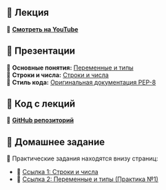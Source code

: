 ## 🎥 Лекция  
📌 **[Смотреть на YouTube](https://youtu.be/U1Rp9t14kZU)**  

## 📑 Презентации  
📌 **Основные понятия:** [Переменные и типы](https://sites.google.com/view/dive-into-it/python/%D0%B1%D0%B0%D0%B7%D0%BE%D0%B2%D1%96-%D0%BF%D0%BE%D0%BD%D1%8F%D1%82%D1%82%D1%8F)  
📌 **Строки и числа:** [Строки и числа](https://sites.google.com/view/dive-into-it/python/%D1%80%D1%8F%D0%B4%D0%BA%D0%B8-%D1%87%D0%B8%D1%81%D0%BB%D0%B0)  
📌 **Стиль кода:** [Оригинальная документация PEP-8](https://peps.python.org/pep-0008)  

## 💾 Код с лекций  
📌 **[GitHub репозиторий](https://github.com/OleksiiF/hillel_22072022)**  

## 📝 Домашнее задание  
📌 Практические задания находятся внизу страниц:  
- 🔗 [Ссылка 1: Строки и числа](https://sites.google.com/view/dive-into-it/python/%D1%80%D1%8F%D0%B4%D0%BA%D0%B8-%D1%87%D0%B8%D1%81%D0%BB%D0%B0)  
- 🔗 [Ссылка 2: Переменные и типы (Практика №1)](https://sites.google.com/view/dive-into-it/python/%D0%B1%D0%B0%D0%B7%D0%BE%D0%B2%D1%96-%D0%BF%D0%BE%D0%BD%D1%8F%D1%82%D1%82%D1%8F) 
